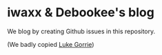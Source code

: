 # iwaxx & Debookee's blog

We blog by creating Github issues in this repository.

(We badly copied [Luke Gorrie](https://github.com/lukego/blog))
